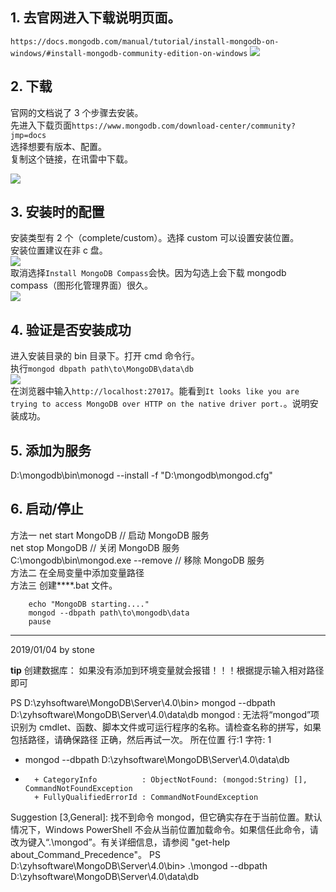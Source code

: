## 1. 去官网进入下载说明页面。

`https://docs.mongodb.com/manual/tutorial/install-mongodb-on-windows/#install-mongodb-community-edition-on-windows`
![](../../image/db/mongodb/explain.jpg)

## 2. 下载

官网的文档说了 3 个步骤去安装。  
先进入下载页面`https://www.mongodb.com/download-center/community?jmp=docs`  
选择想要有版本、配置。  
复制这个链接，在讯雷中下载。

![](../../image/db/mongodb/download.jpg)

## 3. 安装时的配置

安装类型有 2 个（complete/custom）。选择 custom 可以设置安装位置。  
安装位置建议在非 c 盘。  
![](../../image/db/mongodb/install.jpg)  
取消选择`Install MongoDB Compass`会快。因为勾选上会下载 mongodb compass（图形化管理界面）很久。  
![](../../image/db/mongodb/compass.jpg)

## 4. 验证是否安装成功

进入安装目录的 bin 目录下。打开 cmd 命令行。  
执行`mongod dbpath path\to\MongoDB\data\db`  
![](../../image/db/mongodb/start.jpg)  
在浏览器中输入`http://localhost:27017`。能看到`It looks like you are trying to access MongoDB over HTTP on the native driver port.`。说明安装成功。

## 5. 添加为服务

D:\mongodb\bin\monogd --install -f "D:\mongodb\mongod.cfg"

## 6. 启动/停止

方法一
net start MongoDB // 启动 MongoDB 服务  
net stop MongoDB // 关闭 MongoDB 服务  
C:\mongodb\bin\mongod.exe --remove // 移除 MongoDB 服务  
方法二
在全局变量中添加变量路径  
方法三
创建\*\*\*\*.bat 文件。

```
    echo "MongoDB starting...."
    mongod --dbpath path\to\mongodb\data
    pause
```

---

2019/01/04 by stone

**tip**
创建数据库：
如果没有添加到环境变量就会报错！！！根据提示输入相对路径即可

PS D:\zyhsoftware\MongoDB\Server\4.0\bin> mongod --dbpath D:\zyhsoftware\MongoDB\Server\4.0\data\db
mongod : 无法将“mongod”项识别为 cmdlet、函数、脚本文件或可运行程序的名称。请检查名称的拼写，如果包括路径，请确保路径
正确，然后再试一次。
所在位置 行:1 字符: 1

- mongod --dbpath D:\zyhsoftware\MongoDB\Server\4.0\data\db
- ```
    + CategoryInfo          : ObjectNotFound: (mongod:String) [], CommandNotFoundException
    + FullyQualifiedErrorId : CommandNotFoundException
  ```

Suggestion [3,General]: 找不到命令 mongod，但它确实存在于当前位置。默认情况下，Windows PowerShell 不会从当前位置加载命令。如果信任此命令，请改为键入“.\mongod”。有关详细信息，请参阅 "get-help about_Command_Precedence"。
PS D:\zyhsoftware\MongoDB\Server\4.0\bin> .\mongod --dbpath D:\zyhsoftware\MongoDB\Server\4.0\data\db

